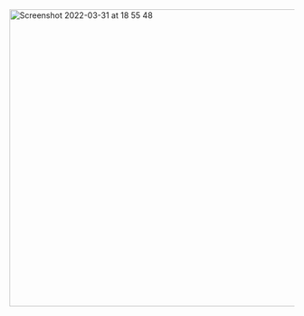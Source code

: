 <img width="525" alt="Screenshot 2022-03-31 at 18 55 48" src="https://user-images.githubusercontent.com/89366347/161029055-e5498c43-ed42-42f3-89c2-880abe5d5bd0.png">


